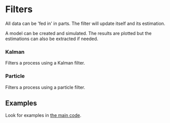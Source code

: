 # Filters

All data can be 'fed in' in parts. The filter will update itself and its estimation.

A model can be created and simulated. The results are plotted but the estimations can also be extracted if needed.

### Kalman

Filters a process using a Kalman filter.

### Particle

Filters a process using a particle filter.

## Examples

Look for examples in [the main code](main.py).
